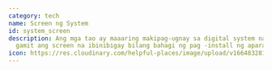 ```yaml
---
category: tech
name: Screen ng System
id: system_screen
description: Ang mga tao ay maaaring makipag-ugnay sa digital system na ito
  gamit ang screen na ibinibigay bilang bahagi ng pag -install ng aparato.
icon: https://res.cloudinary.com/helpful-places/image/upload/v1664832813/dtpr-icons/tech/screen_neqwyi.svg
---
```

